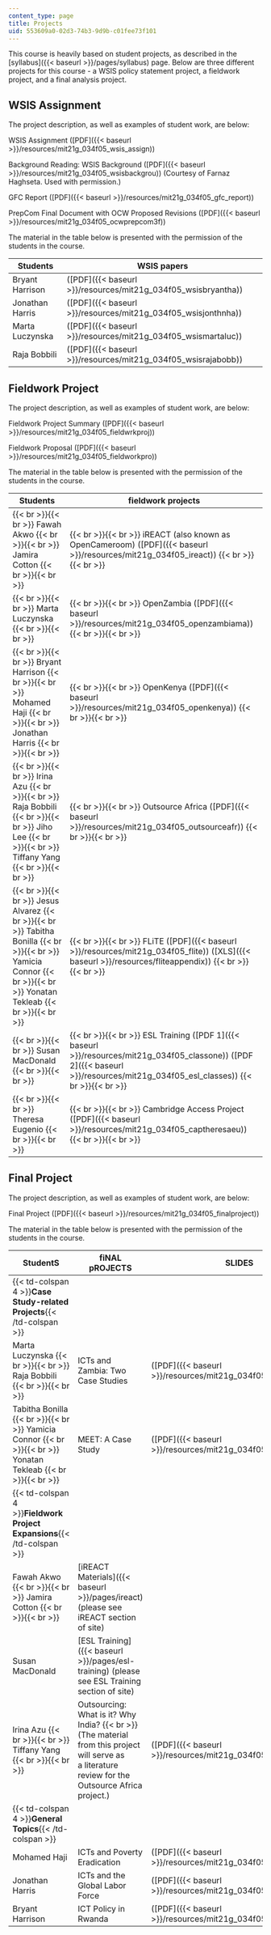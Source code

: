 ```yaml
---
content_type: page
title: Projects
uid: 553609a0-02d3-74b3-9d9b-c01fee73f101
---
```


This course is heavily based on student projects, as described in the [syllabus]({{< baseurl >}}/pages/syllabus) page. Below are three different projects for this course - a WSIS policy statement project, a fieldwork project, and a final analysis project.

WSIS Assignment
---------------

The project description, as well as examples of student work, are below:

WSIS Assignment ([PDF]({{< baseurl >}}/resources/mit21g_034f05_wsis_assign))

Background Reading: WSIS Background ([PDF]({{< baseurl >}}/resources/mit21g_034f05_wsisbackgrou)) (Courtesy of Farnaz Haghseta. Used with permission.)

GFC Report ([PDF]({{< baseurl >}}/resources/mit21g_034f05_gfc_report))

PrepCom Final Document with OCW Proposed Revisions ([PDF]({{< baseurl >}}/resources/mit21g_034f05_ocwprepcom3f))

The material in the table below is presented with the permission of the students in the course.

| Students | WSIS papers |
| --- | --- |
| Bryant Harrison | ([PDF]({{< baseurl >}}/resources/mit21g_034f05_wsisbryantha)) |
| Jonathan Harris | ([PDF]({{< baseurl >}}/resources/mit21g_034f05_wsisjonthnha)) |
| Marta Luczynska | ([PDF]({{< baseurl >}}/resources/mit21g_034f05_wsismartaluc)) |
| Raja Bobbili | ([PDF]({{< baseurl >}}/resources/mit21g_034f05_wsisrajabobb)) 

Fieldwork Project
-----------------

The project description, as well as examples of student work, are below:

Fieldwork Project Summary ([PDF]({{< baseurl >}}/resources/mit21g_034f05_fieldwrkproj))

Fieldwork Proposal ([PDF]({{< baseurl >}}/resources/mit21g_034f05_fieldworkpro))

The material in the table below is presented with the permission of the students in the course.

| Students | fieldwork projects |
| --- | --- |
|  {{< br >}}{{< br >}} Fawah Akwo {{< br >}}{{< br >}} Jamira Cotton {{< br >}}{{< br >}}  |  {{< br >}}{{< br >}} iREACT (also known as OpenCameroom) ([PDF]({{< baseurl >}}/resources/mit21g_034f05_ireact)) {{< br >}}{{< br >}}  |
|  {{< br >}}{{< br >}} Marta Luczynska {{< br >}}{{< br >}}  |  {{< br >}}{{< br >}} OpenZambia ([PDF]({{< baseurl >}}/resources/mit21g_034f05_openzambiama)) {{< br >}}{{< br >}}  |
|  {{< br >}}{{< br >}} Bryant Harrison {{< br >}}{{< br >}} Mohamed Haji {{< br >}}{{< br >}} Jonathan Harris {{< br >}}{{< br >}}  |  {{< br >}}{{< br >}} OpenKenya ([PDF]({{< baseurl >}}/resources/mit21g_034f05_openkenya)) {{< br >}}{{< br >}}  |
|  {{< br >}}{{< br >}} Irina Azu {{< br >}}{{< br >}} Raja Bobbili {{< br >}}{{< br >}} Jiho Lee {{< br >}}{{< br >}} Tiffany Yang {{< br >}}{{< br >}}  |  {{< br >}}{{< br >}} Outsource Africa ([PDF]({{< baseurl >}}/resources/mit21g_034f05_outsourceafr)) {{< br >}}{{< br >}}  |
|  {{< br >}}{{< br >}} Jesus Alvarez {{< br >}}{{< br >}} Tabitha Bonilla {{< br >}}{{< br >}} Yamicia Connor {{< br >}}{{< br >}} Yonatan Tekleab {{< br >}}{{< br >}}  |  {{< br >}}{{< br >}} FLiTE ([PDF]({{< baseurl >}}/resources/mit21g_034f05_flite)) ([XLS]({{< baseurl >}}/resources/fliteappendix)) {{< br >}}{{< br >}}  |
|  {{< br >}}{{< br >}} Susan MacDonald {{< br >}}{{< br >}}  |  {{< br >}}{{< br >}} ESL Training ([PDF 1]({{< baseurl >}}/resources/mit21g_034f05_classone)) ([PDF 2]({{< baseurl >}}/resources/mit21g_034f05_esl_classes)) {{< br >}}{{< br >}}  |
|  {{< br >}}{{< br >}} Theresa Eugenio {{< br >}}{{< br >}}  |  {{< br >}}{{< br >}} Cambridge Access Project ([PDF]({{< baseurl >}}/resources/mit21g_034f05_captheresaeu)) {{< br >}}{{< br >}}  

Final Project
-------------

The project description, as well as examples of student work, are below:

Final Project ([PDF]({{< baseurl >}}/resources/mit21g_034f05_finalproject))

The material in the table below is presented with the permission of the students in the course.

| StudentS | fiNAL pROJECTS | SLIDES | REPORTS |
| --- | --- | --- | --- |
| {{< td-colspan 4 >}}**Case Study-related Projects**{{< /td-colspan >}} ||||
| Marta Luczynska {{< br >}}{{< br >}} Raja Bobbili {{< br >}}{{< br >}}  | ICTs and Zambia: Two Case Studies | ([PDF]({{< baseurl >}}/resources/mit21g_034f05_ictandzambia)) | ([PDF]({{< baseurl >}}/resources/mit21g_034f05_zambiancs)) |
| Tabitha Bonilla {{< br >}}{{< br >}} Yamicia Connor {{< br >}}{{< br >}} Yonatan Tekleab {{< br >}}{{< br >}}  | MEET: A Case Study | ([PDF]({{< baseurl >}}/resources/mit21g_034f05_meet)) | ([PDF]({{< baseurl >}}/resources/mit21g_034f05_meetcs)) |
| {{< td-colspan 4 >}}**Fieldwork Project Expansions**{{< /td-colspan >}} ||||
| Fawah Akwo {{< br >}}{{< br >}} Jamira Cotton {{< br >}}{{< br >}}  | [iREACT Materials]({{< baseurl >}}/pages/ireact) (please see iREACT section of site) | &nbsp; |
| Susan MacDonald | [ESL Training]({{< baseurl >}}/pages/esl-training) (please see ESL Training section of site) | &nbsp; |
| Irina Azu {{< br >}}{{< br >}} Tiffany Yang {{< br >}}{{< br >}}  | Outsourcing: What is it? Why India?  {{< br >}}(The material from this project will serve as a literature review for the Outsource Africa project.) | ([PDF]({{< baseurl >}}/resources/mit21g_034f05_outsourcing)) | ([PDF 1]({{< baseurl >}}/resources/mit21g_034f05_outsourcwhat)) {{< br >}}{{< br >}} ([PDF 2]({{< baseurl >}}/resources/mit21g_034f05_outsourciwhy)) {{< br >}}{{< br >}}  |
| {{< td-colspan 4 >}}**General Topics**{{< /td-colspan >}} ||||
| Mohamed Haji | ICTs and Poverty Eradication | ([PDF]({{< baseurl >}}/resources/mit21g_034f05_povertyicts)) | ([PDF]({{< baseurl >}}/resources/mit21g_034f05_ictspovertye)) |
| Jonathan Harris | ICTs and the Global Labor Force | ([PDF]({{< baseurl >}}/resources/mit21g_034f05_itandglobalm)) | ([PDF]({{< baseurl >}}/resources/mit21g_034f05_itglobal)) |
| Bryant Harrison | ICT Policy in Rwanda | ([PDF]({{< baseurl >}}/resources/mit21g_034f05_ictpolicyrwa)) | ([PDF]({{< baseurl >}}/resources/mit21g_034f05_ictrwanda))
